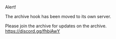 Alert!

The archive hook has been moved to its own server.

Please join the archive for updates on the archive. https://discord.gg/fhbjAwY

